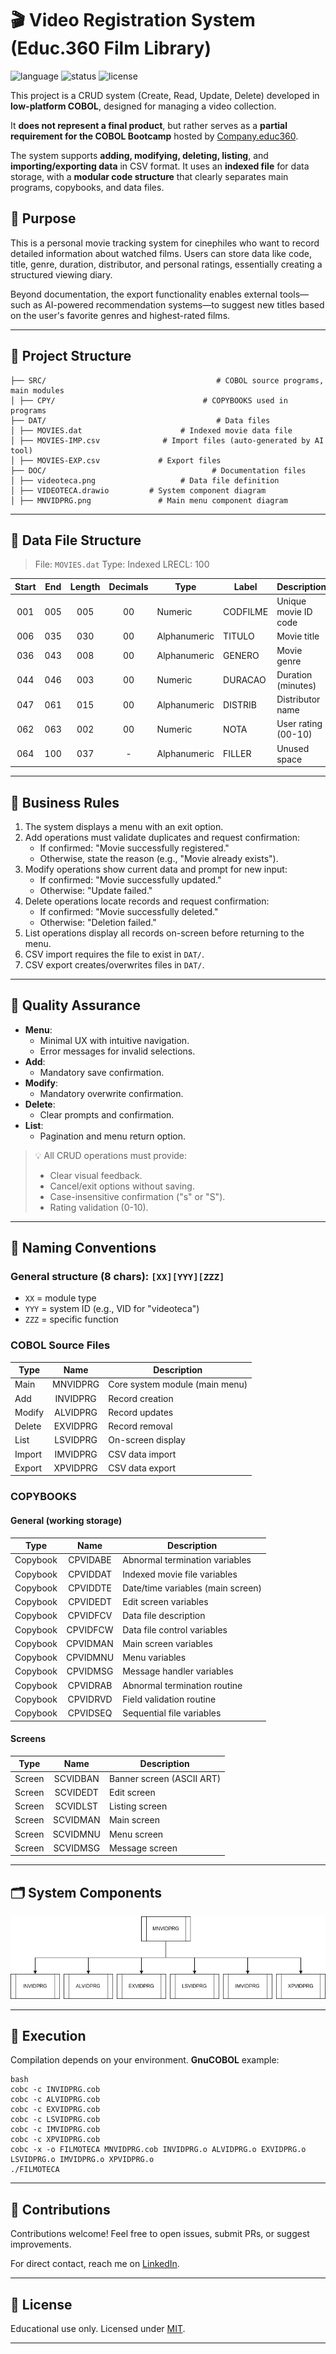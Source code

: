 # 🎬 Video Registration System (Educ.360 Film Library)

![language](https://img.shields.io/badge/language-COBOL-blue)
![status](https://img.shields.io/badge/status-Educational-orange)
![license](https://img.shields.io/badge/license-MIT-green)

This project is a CRUD system (Create, Read, Update, Delete) developed in **low-platform COBOL**, designed for managing a video collection.

It **does not represent a final product**, but rather serves as a **partial requirement for the COBOL Bootcamp** hosted by [Company.educ360](https://companye.academy/).

The system supports **adding, modifying, deleting, listing**, and **importing/exporting data** in CSV format. It uses an **indexed file** for data storage, with a **modular code structure** that clearly separates main programs, copybooks, and data files.

## 🎯 Purpose

This is a personal movie tracking system for cinephiles who want to record detailed information about watched films. Users can store data like code, title, genre, duration, distributor, and personal ratings, essentially creating a structured viewing diary.

Beyond documentation, the export functionality enables external tools—such as AI-powered recommendation systems—to suggest new titles based on the user's favorite genres and highest-rated films.

---

## 📁 Project Structure

```
├── SRC/                                      # COBOL source programs, main modules
│ ├── CPY/                                 # COPYBOOKS used in programs
├── DAT/                                      # Data files
│ ├── MOVIES.dat                      # Indexed movie data file
│ ├── MOVIES-IMP.csv              # Import files (auto-generated by AI tool)
│ ├── MOVIES-EXP.csv             # Export files
├── DOC/                                     # Documentation files
│ ├── videoteca.png                   # Data file definition
│ ├── VIDEOTECA.drawio         # System component diagram
│ ├── MNVIDPRG.png               # Main menu component diagram
```


---

## 🧾 Data File Structure

> File: `MOVIES.dat`
> Type: Indexed
> LRECL: 100

| Start | End   | Length | Decimals | Type         | Label    | Description          |
|:-----:|:-----:|:------:|:--------:|--------------|----------|----------------------|
| 001   | 005   | 005    | 00       | Numeric      | CODFILME | Unique movie ID code |
| 006   | 035   | 030    | 00       | Alphanumeric | TITULO   | Movie title          |
| 036   | 043   | 008    | 00       | Alphanumeric | GENERO   | Movie genre          |
| 044   | 046   | 003    | 00       | Numeric      | DURACAO  | Duration (minutes)   |
| 047   | 061   | 015    | 00       | Alphanumeric | DISTRIB  | Distributor name     |
| 062   | 063   | 002    | 00       | Numeric      | NOTA     | User rating (00-10)  |
| 064   | 100   | 037    | -        | Alphanumeric | FILLER   | Unused space         |

---

## 📌 Business Rules

1. The system displays a menu with an exit option.
2. Add operations must validate duplicates and request confirmation:
   - If confirmed: "Movie successfully registered."
   - Otherwise, state the reason (e.g., "Movie already exists").
3. Modify operations show current data and prompt for new input:
   - If confirmed: "Movie successfully updated."
   - Otherwise: "Update failed."
4. Delete operations locate records and request confirmation:
   - If confirmed: "Movie successfully deleted."
   - Otherwise: "Deletion failed."
5. List operations display all records on-screen before returning to the menu.
6. CSV import requires the file to exist in `DAT/`.
7. CSV export creates/overwrites files in `DAT/`.

---

## 🧪 Quality Assurance

- **Menu**:
  - Minimal UX with intuitive navigation.
  - Error messages for invalid selections.
- **Add**:
  - Mandatory save confirmation.
- **Modify**:
  - Mandatory overwrite confirmation.
- **Delete**:
  - Clear prompts and confirmation.
- **List**:
  - Pagination and menu return option.

> 💡 All CRUD operations must provide:
> - Clear visual feedback.
> - Cancel/exit options without saving.
> - Case-insensitive confirmation ("s" or "S").
> - Rating validation (0-10).

---

## 🧱 Naming Conventions

### General structure (8 chars): ```[XX][YYY][ZZZ]```
- ```XX```   = module type
- ```YYY```  = system ID (e.g., VID for "videoteca")
- ```ZZZ```  = specific function

### COBOL Source Files
| Type   | Name     | Description                    |
|--------|:--------:|--------------------------------|
| Main   | MNVIDPRG | Core system module (main menu) |
| Add    | INVIDPRG | Record creation                |
| Modify | ALVIDPRG | Record updates                 |
| Delete | EXVIDPRG | Record removal                 |
| List   | LSVIDPRG | On-screen display              |
| Import | IMVIDPRG | CSV data import                |
| Export | XPVIDPRG | CSV data export                |

### COPYBOOKS

#### General (working storage)
| Type     | Name     | Description                       |
|----------|:--------:|-----------------------------------|
| Copybook | CPVIDABE | Abnormal termination variables    |
| Copybook | CPVIDDAT | Indexed movie file variables      |
| Copybook | CPVIDDTE | Date/time variables (main screen) |
| Copybook | CPVIDEDT | Edit screen variables             |
| Copybook | CPVIDFCV | Data file description             |
| Copybook | CPVIDFCW | Data file control variables       |
| Copybook | CPVIDMAN | Main screen variables             |
| Copybook | CPVIDMNU | Menu variables                    |
| Copybook | CPVIDMSG | Message handler variables         |
| Copybook | CPVIDRAB | Abnormal termination routine      |
| Copybook | CPVIDRVD | Field validation routine          |
| Copybook | CPVIDSEQ | Sequential file variables         |

#### Screens
| Type   | Name     | Description               |
|--------|:--------:|---------------------------|
| Screen | SCVIDBAN | Banner screen (ASCII ART) |
| Screen | SCVIDEDT | Edit screen               |
| Screen | SCVIDLST | Listing screen            |
| Screen | SCVIDMAN | Main screen               |
| Screen | SCVIDMNU | Menu screen               |
| Screen | SCVIDMSG | Message screen            |

---
## 🗂️ System Components

![1](https://github.com/fmarqueseti/Filmoteca-Educ360/blob/main/DOC/MNVIDPRG.png)

---

## 🚀 Execution

Compilation depends on your environment. **GnuCOBOL** example:

```
bash
cobc -c INVIDPRG.cob
cobc -c ALVIDPRG.cob
cobc -c EXVIDPRG.cob
cobc -c LSVIDPRG.cob
cobc -c IMVIDPRG.cob
cobc -c XPVIDPRG.cob
cobc -x -o FILMOTECA MNVIDPRG.cob INVIDPRG.o ALVIDPRG.o EXVIDPRG.o LSVIDPRG.o IMVIDPRG.o XPVIDPRG.o
./FILMOTECA
```

---

## 🤝 Contributions

Contributions welcome! Feel free to open issues, submit PRs, or suggest improvements.

For direct contact, reach me on [LinkedIn](https://www.linkedin.com/in/fmrqs/).

---

## 📝 License

Educational use only. Licensed under [MIT](https://github.com/fmarqueseti/Filmoteca-Educ360?tab=MIT-1-ov-file).

---